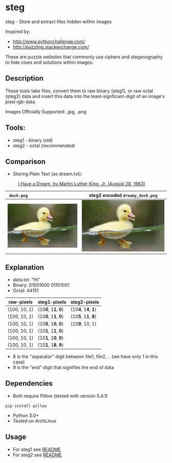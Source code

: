 # steg
steg - Store and extract files hidden within images

Inspired by:
* http://www.pythonchallenge.com/
* http://puzzling.stackexchange.com/

These are puzzle websites that commonly use ciphers and steganography to hide clues and 
solutions within images. 

## Description
These tools take files, convert them to raw binary (steg1), or raw octal (steg2) data and insert this data into the least-signficant-digit of an image's pixel rgb-data.

Images Officially Supported: .jpg, .png

## Tools:
* steg1 - binary (old)
* steg2 - octal  (recommended)

## Comparison
* Storing Plain Text (as dream.txt):
> [I Have a Dream, by Martin Luther King, Jr. (August 28, 1963)](http://www.textfiles.com/etext/NONFICTION/)

| `duck.png                     ` | steg2 encoded `dreamy_duck.png`       |
| ------------------------------- | ------------------------------------- |
| ![](steg2/test_images/duck.png) | ![](steg2/test_images/dreamy_duck.png)|

## Explanation
* data.txt: "Hi" 
* Binary: 01001000 01101001 
* Octal:  44151

| raw-pixels   | steg1-pixels             | steg2-pixels             |
| ------------ | -------------------------| ------------------------ |
| (100, 10, 1) | (10**0**, 1**1**, **0**) | (10**4**, 1**4**, **1**) |
| (100, 10, 1) | (10**0**, 1**1**, **0**) | (10**5**, 1**1**, **8**) |
| (100, 10, 1) | (10**0**, 1**0**, **0**) | (10**9**, 10, 1)         |
| (100, 10, 1) | (10**1**, 1**1**, **0**) |                          |
| (100, 10, 1) | (10**1**, 1**0**, **0**) |                          |
| (100, 10, 1) | (10**1**, 1**8**, **9**) |                          |

* 8 is the "separator" digit between file1, file2, .. (we have only 1 in this case)
* 9 is the "end" digit that signifies the end of data

## Dependencies
* Both require Pillow (tested with version 5.4.1) 
```pip
pip install pillow
```
* Python 3.0+
* Tested on ArchLinux

## Usage
* For steg1 see [README](steg1/README.md)
* For steg2 see [README](steg2/README.md)

